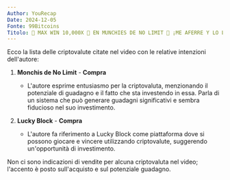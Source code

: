 ```yaml
---
Author: YouRecap
Date: 2024-12-05
Fonte: 99Bitcoins
Titolo: 🍔 MAX WIN 10,000X 🍔 EN MUNCHIES DE NO LIMIT 🚀 ¡ME AFERRE Y LO LOGRE!
---
```


Ecco la lista delle criptovalute citate nel video con le relative intenzioni dell'autore:

1. **Monchis de No Limit** - **Compra**
   - L'autore esprime entusiasmo per la criptovaluta, menzionando il potenziale di guadagno e il fatto che sta investendo in essa. Parla di un sistema che può generare guadagni significativi e sembra fiducioso nel suo investimento.

2. **Lucky Block** - **Compra**
   - L'autore fa riferimento a Lucky Block come piattaforma dove si possono giocare e vincere utilizzando criptovalute, suggerendo un'opportunità di investimento.

Non ci sono indicazioni di vendite per alcuna criptovaluta nel video; l'accento è posto sull'acquisto e sul potenziale guadagno.
